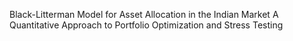 Black-Litterman Model for Asset
Allocation in the Indian Market
A Quantitative Approach to Portfolio Optimization and Stress Testing
